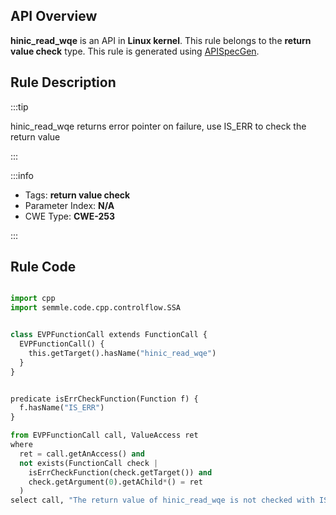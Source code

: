 ---
---


## API Overview
**hinic_read_wqe** is an API in **Linux kernel**. This rule belongs to the **return value check** type. This rule is generated using [APISpecGen](../../tools/APISpecGen).
## Rule Description

:::tip

hinic_read_wqe returns error pointer on failure, use IS_ERR to check the return value

:::

:::info

- Tags: **return value check**
- Parameter Index: **N/A**
- CWE Type: **CWE-253**

:::

## Rule Code
```python

import cpp
import semmle.code.cpp.controlflow.SSA


class EVPFunctionCall extends FunctionCall {
  EVPFunctionCall() {
    this.getTarget().hasName("hinic_read_wqe")
  }
}


predicate isErrCheckFunction(Function f) {
  f.hasName("IS_ERR") 
}

from EVPFunctionCall call, ValueAccess ret
where
  ret = call.getAnAccess() and
  not exists(FunctionCall check |
    isErrCheckFunction(check.getTarget()) and
    check.getArgument(0).getAChild*() = ret
  )
select call, "The return value of hinic_read_wqe is not checked with IS_ERR."
    
```